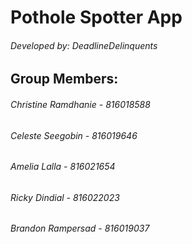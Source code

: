 <h1> Pothole Spotter App </h1>
<h6> Developed by: DeadlineDelinquents </h6>

<h2> Group Members: </h2>
<h6> Christine Ramdhanie - 816018588 </h6>
  
<h6> Celeste Seegobin - 816019646 </h6>
  
<h6> Amelia Lalla - 816021654 </h6>
  
<h6> Ricky Dindial - 816022023 </h6>
  
<h6> Brandon Rampersad -  816019037 </h6>
